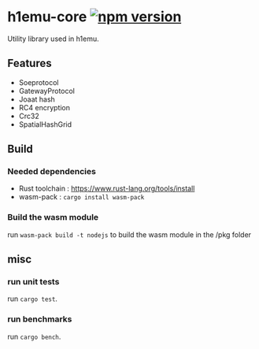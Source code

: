 # h1emu-core [![npm version](http://img.shields.io/npm/v/h1emu-core.svg?style=flat)](https://npmjs.org/package/h1emu-core "View this project on npm")

Utility library used in h1emu.

## Features

- Soeprotocol
- GatewayProtocol
- Joaat hash
- RC4 encryption
- Crc32
- SpatialHashGrid

## Build

### Needed dependencies

* Rust toolchain : https://www.rust-lang.org/tools/install
* wasm-pack : `cargo install wasm-pack`

### Build the wasm module

run `wasm-pack build -t nodejs` to build the wasm module in the /pkg folder


## misc 

### run unit tests

run `cargo test`.

### run benchmarks

run `cargo bench`.

